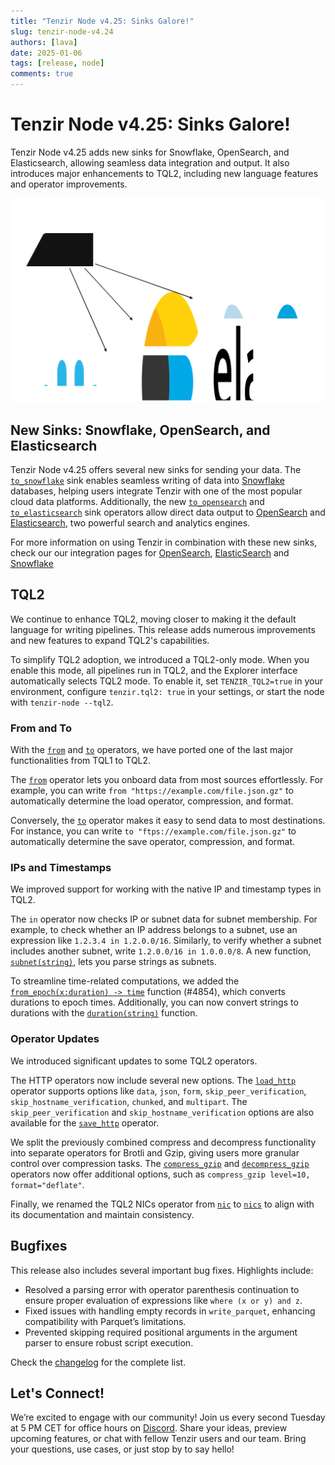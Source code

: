 ```yaml
---
title: "Tenzir Node v4.25: Sinks Galore!"
slug: tenzir-node-v4.24
authors: [lava]
date: 2025-01-06
tags: [release, node]
comments: true
---
```


# Tenzir Node v4.25: Sinks Galore!

Tenzir Node v4.25 adds new sinks for Snowflake, OpenSearch, and Elasticsearch, allowing seamless data integration and output. It also introduces major enhancements to TQL2, including new language features and operator improvements.

![Tenzir Node v4.25](tenzir-node-v4.25.excalidraw.svg)

[github-release]: https://github.com/tenzir/tenzir/releases/tag/v4.25.0

<!-- truncate -->

## New Sinks: Snowflake, OpenSearch, and Elasticsearch

Tenzir Node v4.25 offers several new sinks for sending your data. The [`to_snowflake`](/next/tql2/operators/to_snowflake) sink enables seamless writing of data into
[Snowflake](https://www.snowflake.com) databases, helping users integrate Tenzir with one of the most popular cloud data platforms. Additionally, the
new [`to_opensearch`](/next/tql2/operators/to_opensearch) and [`to_elasticsearch`](/next/tql2/operators/to_elasticsearch) sink operators allow direct data output to
[OpenSearch](https://opensearch.org/) and [Elasticsearch](https://www.elastic.co/elasticsearch), two powerful search and analytics engines.

For more information on using Tenzir in combination with these new sinks, check our our integration pages for [OpenSearch](/next/integrations/opensearch), 
[ElasticSearch](/next/integrations/elasticsearch) and [Snowflake](/next/integrations/snowflake)

## TQL2

We continue to enhance TQL2, moving closer to making it the default language for writing pipelines. This release adds numerous improvements and new features to expand TQL2's capabilities.

To simplify TQL2 adoption, we introduced a TQL2-only mode. When you enable this mode, all pipelines run in TQL2, and the Explorer interface automatically selects TQL2 mode. To enable it, set `TENZIR_TQL2=true` in your environment, configure `tenzir.tql2: true` in your settings, or start the node with `tenzir-node --tql2`.

### From and To

With the [`from`](/next/tql2/operators/from) and [`to`](/next/tql2/operators/to) operators, we have ported one of the last major functionalities from TQL1 to TQL2.

The [`from`](/next/tql2/operators/from) operator lets you onboard data from most sources effortlessly. For example, you can write `from "https://example.com/file.json.gz"` to automatically determine the load operator, compression, and format.

Conversely, the [`to`](/next/tql2/operators/to) operator makes it easy to send data to most destinations. For instance, you can write `to "ftps://example.com/file.json.gz"` to automatically determine the save operator, compression, and format.

### IPs and Timestamps

We improved support for working with the native IP and timestamp types in TQL2.

The `in` operator now checks IP or subnet data for subnet membership. For example, to check whether an IP address belongs to a subnet, use an expression like `1.2.3.4 in 1.2.0.0/16`. Similarly, to verify whether a subnet includes another subnet, write `1.2.0.0/16 in 1.0.0.0/8`. A new function, [`subnet(string)`](/next/tql2/functions/subnet), lets you parse strings as subnets.

To streamline time-related computations, we added the [`from_epoch(x:duration) -> time`](/next/tql2/functions/from_epoch) function (#4854), which converts durations to epoch times. Additionally, you can now convert strings to durations with the [`duration(string)`](/next/tql2/functions/duration) function.

### Operator Updates

We introduced significant updates to some TQL2 operators.

The HTTP operators now include several new options. The [`load_http`](/next/tql2/operators/load_http) operator supports options like `data`, `json`, `form`, `skip_peer_verification`, `skip_hostname_verification`, `chunked`, and `multipart`. The `skip_peer_verification` and `skip_hostname_verification` options are also available for the [`save_http`](/next/tql2/operators/save_http) operator.

We split the previously combined compress and decompress functionality into separate operators for Brotli and Gzip, giving users more granular control over compression tasks. The [`compress_gzip`](/next/tql2/operators/compress_gzip) and [`decompress_gzip`](/next/tql2/operators/decompress_gzip) operators now offer additional options, such as `compress_gzip level=10, format="deflate"`.

Finally, we renamed the TQL2 NICs operator from [`nic`](/next/tql2/operators/nic) to [`nics`](/next/tql2/operators/nics) to align with its documentation and maintain consistency.

## Bugfixes

This release also includes several important bug fixes. Highlights include:

- Resolved a parsing error with operator parenthesis continuation to ensure proper evaluation of expressions like `where (x or y) and z`.
- Fixed issues with handling empty records in `write_parquet`, enhancing compatibility with Parquet’s limitations.
- Prevented skipping required positional arguments in the argument parser to ensure robust script execution.

Check the [changelog][changelog] for the complete list.

## Let's Connect!

We’re excited to engage with our community! Join us every second Tuesday at 5 PM CET for office hours on [Discord][discord]. Share your ideas, preview upcoming features, or chat with fellow Tenzir users and our team. Bring your questions, use cases, or just stop by to say hello!

[discord]: /discord  
[changelog]: /changelog#v4250  
